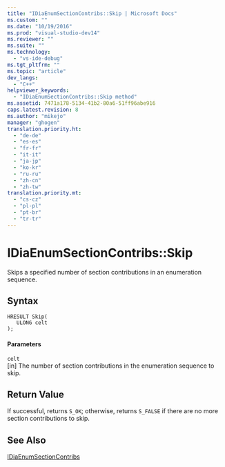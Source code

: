 ```yaml
---
title: "IDiaEnumSectionContribs::Skip | Microsoft Docs"
ms.custom: ""
ms.date: "10/19/2016"
ms.prod: "visual-studio-dev14"
ms.reviewer: ""
ms.suite: ""
ms.technology: 
  - "vs-ide-debug"
ms.tgt_pltfrm: ""
ms.topic: "article"
dev_langs: 
  - "C++"
helpviewer_keywords: 
  - "IDiaEnumSectionContribs::Skip method"
ms.assetid: 7471a178-5134-41b2-80a6-51ff96abe916
caps.latest.revision: 8
ms.author: "mikejo"
manager: "ghogen"
translation.priority.ht: 
  - "de-de"
  - "es-es"
  - "fr-fr"
  - "it-it"
  - "ja-jp"
  - "ko-kr"
  - "ru-ru"
  - "zh-cn"
  - "zh-tw"
translation.priority.mt: 
  - "cs-cz"
  - "pl-pl"
  - "pt-br"
  - "tr-tr"
---
```

# IDiaEnumSectionContribs::Skip
Skips a specified number of section contributions in an enumeration sequence.  
  
## Syntax  
  
```cpp#  
HRESULT Skip(   
   ULONG celt  
);  
```  
  
#### Parameters  
 `celt`  
 [in] The number of section contributions in the enumeration sequence to skip.  
  
## Return Value  
 If successful, returns `S_OK`; otherwise, returns `S_FALSE` if there are no more section contributions to skip.  
  
## See Also  
 [IDiaEnumSectionContribs](../debug-interface-access/idiaenumsectioncontribs.md)